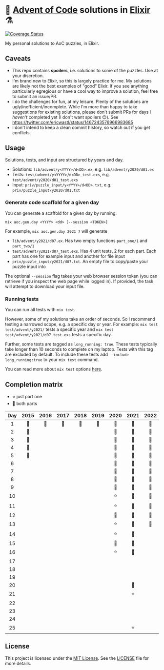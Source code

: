 # 🎄 [Advent of Code](https://adventofcode.com/) solutions in [Elixir](https://elixir-lang.org/) ⚗️

[![Coverage Status](https://coveralls.io/repos/github/ed-flanagan/advent-of-code-solutions-elixir/badge.svg?branch=main)](https://coveralls.io/github/ed-flanagan/advent-of-code-solutions-elixir?branch=main)

My personal solutions to AoC puzzles, in Elixir.

## Caveats

* This repo contains **spoilers**, i.e. solutions to some of the puzzles. Use at
  your discretion.
* I'm brand new to Elixir, so this is largely practice for me. My solutions are
  likely not the best examples of "good" Elixir. If you see anything
  particularly egregious or have a cool way to improve a solution, feel
  free to submit an issue/PR.
* I do the challenges for fun, at my leisure. Plenty of the solutions are
  ugly/inefficient/incomplete. While I'm more than happy to take suggestions for
  existing solutions, please don't submit PRs for days I _haven't_ completed
  yet (I don't want spoilers 😉). See
  https://twitter.com/ericwastl/status/1467243576966983685
* I don't intend to keep a clean commit history, so watch out if you get
  conflicts.

## Usage

Solutions, tests, and input are structured by years and day.
* Solutions: `lib/advent/y<YYYY>/d<DD>.ex`, e.g. `lib/advent/y2020/d01.ex`
* Tests: `test/advent/y<YYYY>/d<DD>_test.exs`, e.g. `test/advent/y2020/d01_test.exs`
* Input: `priv/puzzle_input/y<YYYY>/d<DD>.txt`, e.g. `priv/puzzle_input/y2020/d01.txt`

### Generate code scaffold for a given day

You can generate a scaffold for a given day by running:

```
mix aoc.gen.day <YYYY> <dd> [--session <TOKEN>]
```

For example, `mix aoc.gen.day 2021 7` will generate

* `lib/advent/y2021/d07.ex`. Has two empty functions `part_one/1` and
  `part_two/1`
* `test/advent/y2021/d07_test.exs`. Has 4 unit tests, 2 for each part. Each
  part has one for example input and another for file input
* `priv/puzzle_input/y2021/d07.txt`. An empty file to copy/paste your puzzle
  input into

The optional `--session` flag takes your web browser session token (you can
retrieve if you inspect the web page while logged in). If provided, the task
will attempt to download your input file.

### Running tests

You can run all tests with `mix test`.

However, some of my solutions take an order of seconds. So I recommend testing
a narrowed scope, e.g. a specific day or year.
For example: `mix test test/advent/y2021/` tests a specific year and
`mix test test/advent/y2021/d07_test.exs` tests a specific day.

Further, some tests are tagged as `long_running: true`. These tests typically
take longer than 10 seconds to complete on my laptop. Tests with this
tag are excluded by default. To include these tests add
`--include long_running:true` to your `mix test` command.

You can read more about `mix test` options
[here](https://hexdocs.pm/mix/Mix.Tasks.Test.html).

## Completion matrix

* ⭐ just part one
* 🌟 both parts

| Day | 2015 | 2016 | 2017 | 2018 | 2019 | 2020 | 2021 | 2022 | 2023 | 2024 |
| :-: | :--: | :--: | :--: | :--: | :--: | :--: | :--: | :--: | :--: | :--: |
| 1   | 🌟   | 🌟   | 🌟   | 🌟   | 🌟   | 🌟   | 🌟   | 🌟   | 🌟   | 🌟   |
| 2   | 🌟   |      |      |      |      | 🌟   | 🌟   | 🌟   | 🌟   | 🌟   |
| 3   | 🌟   |      |      |      |      | 🌟   | 🌟   | 🌟   | 🌟   |      |
| 4   | 🌟   |      |      |      |      | 🌟   | 🌟   | 🌟   | 🌟   |      |
| 5   | 🌟   |      |      |      |      | 🌟   | 🌟   | 🌟   |      |      |
| 6   |      |      |      |      |      | 🌟   | 🌟   | 🌟   | 🌟   |      |
| 7   |      |      |      |      |      | 🌟   | 🌟   | 🌟   |      |      |
| 8   |      |      |      |      |      | 🌟   | 🌟   | 🌟   |      |      |
| 9   |      |      |      |      |      | 🌟   | 🌟   | 🌟   |      |      |
| 10  |      |      |      |      |      | ⭐   | 🌟   | 🌟   |      |      |
| 11  |      |      |      |      |      | ⭐   | 🌟   | 🌟   |      |      |
| 12  |      |      |      |      |      | 🌟   | 🌟   | 🌟   |      |      |
| 13  |      |      |      |      |      | ⭐   | 🌟   | 🌟   |      |      |
| 14  |      |      |      |      |      | ⭐   | 🌟   |      |      |      |
| 15  |      |      |      |      |      | 🌟   | 🌟   |      |      |      |
| 16  |      |      |      |      |      | ⭐   | 🌟   |      |      |      |
| 17  |      |      |      |      |      |      |      |      |      |      |
| 18  |      |      |      |      |      |      |      |      |      |      |
| 19  |      |      |      |      |      |      |      |      |      |      |
| 20  |      |      |      |      |      |      | 🌟   |      |      |      |
| 21  |      |      |      |      |      |      | ⭐   |      |      |      |
| 22  |      |      |      |      |      |      |      |      |      |      |
| 23  |      |      |      |      |      |      |      |      |      |      |
| 24  |      |      |      |      |      |      |      |      |      |      |
| 25  |      |      |      |      |      |      | ⭐   |      |      |      |

## License

This project is licensed under the
[MIT License](https://choosealicense.com/licenses/mit/). See the
[LICENSE](https://github.com/ed-flanagan/advent-of-code-solutions-elixir/blob/main/LICENSE)
file for more details.
